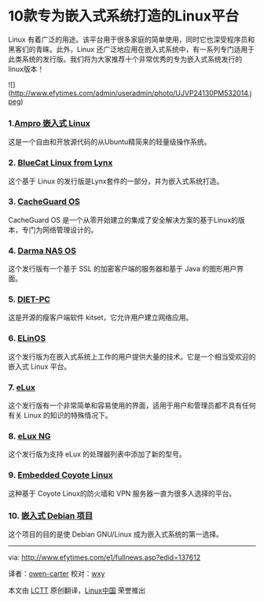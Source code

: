 10款专为嵌入式系统打造的Linux平台
==========================================

Linux 有着广泛的用途。该平台用于很多家庭的简单使用，同时它也深受程序员和黑客们的青睐。此外，Linux 还广泛地应用在嵌入式系统中，有一系列专门适用于此类系统的发行版。我们将为大家推荐十个非常优秀的专为嵌入式系统发行的linux版本！


![] (http://www.efytimes.com/admin/useradmin/photo/UJVP24130PM532014.jpeg)


### 1.[Ampro 嵌入式 Linux][1] ###

这是一个自由和开放源代码的从Ubuntu精简来的轻量级操作系统。

### 2. [BlueCat Linux from Lynx][2] ###

这个基于 Linux 的发行版是Lynx套件的一部分，并为嵌入式系统打造。

### 3. [CacheGuard OS][3] ###

CacheGuard OS 是一个从零开始建立的集成了安全解决方案的基于Linux的版本，专门为网络管理设计的。

### 4. [Darma NAS OS][4] ###

这个发行版有一个基于 SSL 的加密客户端的服务器和基于 Java 的图形用户界面。

### 5. [DIET-PC][5] ###

这是开源的瘦客户端软件 kitset，它允许用户建立网络应用。

### 6. [ELinOS][6] ###

这个发行版为在嵌入式系统上工作的用户提供大量的技术。它是一个相当受欢迎的嵌入式 Linux 平台。

### 7. [eLux][7] ###

这个发行版有一个非常简单和容易使用的界面，适用于用户和管理员都不具有任何有关 Linux 的知识的特殊情况下。

### 8. [eLux NG][8] ###

这个发行版为支持 eLux 的处理器列表中添加了新的型号。

### 9. [Embedded Coyote Linux][9] ###
 
这种基于 Coyote Linux的防火墙和 VPN 服务器一直为很多人选择的平台。

### 10. [嵌入式 Debian 项目][10] ###

这个项目的目的是使 Debian GNU/Linux 成为嵌入式系统的第一选择。

--------------------------------------------------------------------------------

via: http://www.efytimes.com/e1/fullnews.asp?edid=137612

译者：[owen-carter](https://github.com/owen-carter) 校对：[wxy](https://github.com/wxy)

本文由 [LCTT](https://github.com/LCTT/TranslateProject) 原创翻译，[Linux中国](http://linux.cn/) 荣誉推出

[1]:http://www.ampro.com/company/News/04_08_08_Ampro_Reveals_Ubuntu_Embedded_Linux.htm
[2]:http://www.lynuxworks.com/embedded-linux/embedded-linux-virtualization.php
[3]:http://www.cacheguard.com/cacheguard-os.html
[4]:http://nas.darma.com/
[5]:http://www.dietpc.org/
[6]:http://www.sysgo.com/products/elinos-embedded-linux/
[7]:http://www.myelux.com/index.htm?Unicon_Session=32bf53f198c94ba2ac2ce1ea45211754
[8]:http://www.myelux.com/eluxng.htm
[9]:http://www.myelux.com/eluxng.htm
[10]:http://www.emdebian.org/
